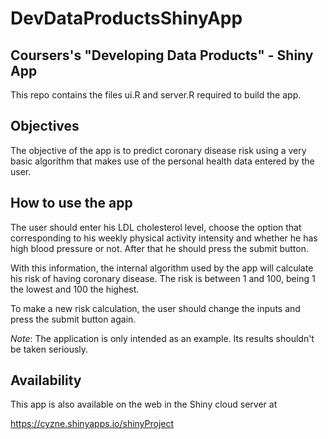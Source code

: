 # DevDataProductsShinyApp

## Coursers's "Developing Data Products"  - Shiny App

This repo contains the files ui.R and server.R required to build the app.

## Objectives

The objective of the app is to predict coronary disease risk using a very basic algorithm that makes use of the personal health data entered by the user.

## How to use the app

The user should enter his LDL cholesterol level, choose the option that corresponding to his weekly physical activity intensity and whether he has high blood pressure or not. After that he should press the submit button.

With this information, the internal algorithm used by the app will calculate his risk of having coronary disease. The risk is between 1 and 100, being 1 the lowest and 100 the highest.

To make a new risk calculation, the user should change the inputs and press the submit button again.

_Note_: The application is only intended as an example. Its results shouldn't be taken seriously.

## Availability

This app is also available on the web in the Shiny cloud server at

https://cyzne.shinyapps.io/shinyProject


